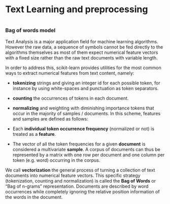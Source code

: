 # Text Learning and preprocessing
#
### Bag of words model
Text Analysis is a major application field for machine learning algorithms. However the raw data, a sequence of symbols cannot be fed directly to the algorithms themselves as most of them expect numerical feature vectors with a fixed size rather than the raw text documents with variable length.

In order to address this, scikit-learn provides utilities for the most common ways to extract numerical features from text content, namely:

- **tokenizing** strings and giving an integer id for each possible token, for instance by using white-spaces and punctuation as token separators.
- **counting** the occurrences of tokens in each document.
- **normalizing** and weighting with diminishing importance tokens that occur in the majority of samples / documents.
In this scheme, features and samples are defined as follows:

- Each **individual token occurrence frequency** (normalized or not) is treated as a **feature**.
- The vector of all the token frequencies for a given **document** is considered a multivariate **sample**.
A corpus of documents can thus be represented by a matrix with one row per document and one column per token (e.g. word) occurring in the corpus.

We call **vectorization** the general process of turning a collection of text documents into numerical feature vectors. This specific strategy (tokenization, counting and normalization) is called the **Bag of Words** or “Bag of n-grams” representation. Documents are described by word occurrences while completely ignoring the relative position information of the words in the document.